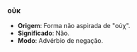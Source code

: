 ### οὐκ
- **Origem**: Forma não aspirada de "οὐχ".
- **Significado**: Não.
- **Modo**: Advérbio de negação.
